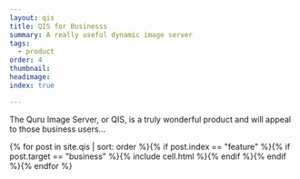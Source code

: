 ```yaml
---
layout: qis
title: QIS for Businesss
summary: A really useful dynamic image server
tags:
  - product
order: 4
thumbnail:
headimage:
index: true

---
```


The Quru Image Server, or QIS, is a truly wonderful product and will appeal to those business users...

<div class="grid clearfix">
  {% for post in site.qis | sort: order %}{% if post.index == "feature"  %}{% if post.target == "business" %}{% include cell.html %}{% endif %}{% endif %}{% endfor %}
</div>
